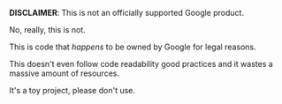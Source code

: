 **DISCLAIMER**: This is not an officially supported Google product.

No, really, this is not.

This is code that *happens* to be owned by Google for legal reasons.

This doesn't even follow code readability good practices and it wastes a massive
amount of resources.

It's a toy project, please don't use.

